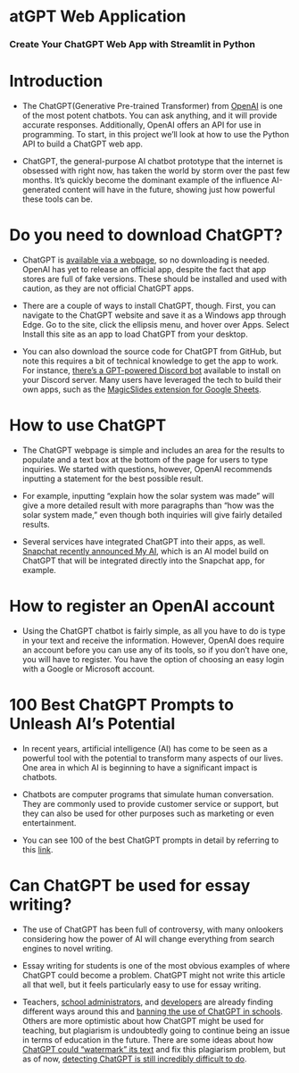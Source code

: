 # atGPT Web Application

### Create Your ChatGPT Web App with Streamlit in Python


# Introduction

- The ChatGPT(Generative Pre-trained Transformer) from [OpenAI](https://openai.com/) is one of the most potent chatbots. You can ask anything, and it will provide accurate responses. Additionally, OpenAI offers an API for use in programming. To start, in this project we’ll look at how to use the Python API to build a ChatGPT web app.

- ChatGPT, the general-purpose AI chatbot prototype that the internet is obsessed with right now, has taken the world by storm over the past few months. It’s quickly become the dominant example of the influence AI-generated content will have in the future, showing just how powerful these tools can be.

# Do you need to download ChatGPT?

- ChatGPT is [available via a webpage](https://openai.com/blog/chatgpt/), so no downloading is needed. OpenAI has yet to release an official app, despite the fact that app stores are full of fake versions. These should be installed and used with caution, as they are not official ChatGPT apps.

- There are a couple of ways to install ChatGPT, though. First, you can navigate to the ChatGPT website and save it as a Windows app through Edge. Go to the site, click the ellipsis menu, and hover over Apps. Select Install this site as an app to load ChatGPT from your desktop.

- You can also download the source code for ChatGPT from GitHub, but note this requires a bit of technical knowledge to get the app to work. For instance, [there’s a GPT-powered Discord bot](https://github.com/openai/gpt-discord-bot) available to install on your Discord server. Many users have leveraged the tech to build their own apps, such as the [MagicSlides extension for Google Sheets](https://www.digitaltrends.com/computing/chatgpt-tech-is-being-used-to-quickly-roll-out-google-slides/).

# How to use ChatGPT

- The ChatGPT webpage is simple and includes an area for the results to populate and a text box at the bottom of the page for users to type inquiries. We started with questions, however, OpenAI recommends inputting a statement for the best possible result.

- For example, inputting “explain how the solar system was made” will give a more detailed result with more paragraphs than “how was the solar system made,” even though both inquiries will give fairly detailed results.

- Several services have integrated ChatGPT into their apps, as well. [Snapchat recently announced My AI](https://www.theverge.com/2023/2/27/23614959/snapchat-my-ai-chatbot-chatgpt-openai-plus-subscription), which is an AI model build on ChatGPT that will be integrated directly into the Snapchat app, for example.

# How to register an OpenAI account

- Using the ChatGPT chatbot is fairly simple, as all you have to do is type in your text and receive the information. However, OpenAI does require an account before you can use any of its tools, so if you don’t have one, you will have to register. You have the option of choosing an easy login with a Google or Microsoft account.

# 100 Best ChatGPT Prompts to Unleash AI’s Potential

- In recent years, artificial intelligence (AI) has come to be seen as a powerful tool with the potential to transform many aspects of our lives. One area in which AI is beginning to have a significant impact is chatbots.

- Chatbots are computer programs that simulate human conversation. They are commonly used to provide customer service or support, but they can also be used for other purposes such as marketing or even entertainment.

- You can see 100 of the best ChatGPT prompts in detail by referring to this [link](https://mpost.io/100-best-chatgpt-prompts-to-unleash-ais-potential/).

# Can ChatGPT be used for essay writing?

- The use of ChatGPT has been full of controversy, with many onlookers considering how the power of AI will change everything from search engines to novel writing.

- Essay writing for students is one of the most obvious examples of where ChatGPT could become a problem. ChatGPT might not write this article all that well, but it feels particularly easy to use for essay writing.

- Teachers, [school administrators](https://www.zdnet.com/article/chatgpt-was-just-blocked-by-the-biggest-us-school-district-heres-why/), and [developers](https://www.wpr.org/college-student-created-app-can-tell-whether-ai-wrote-essay) are already finding different ways around this and [banning the use of ChatGPT in schools](https://www.washingtonpost.com/education/2023/01/05/nyc-schools-ban-chatgpt/). Others are more optimistic about how ChatGPT might be used for teaching, but plagiarism is undoubtedly going to continue being an issue in terms of education in the future. There are some ideas about how [ChatGPT could “watermark” its text](https://www.digitaltrends.com/computing/how-chatgpt-could-solve-its-plagiarism-problem/) and fix this plagiarism problem, but as of now, [detecting ChatGPT is still incredibly difficult to do](https://www.digitaltrends.com/computing/how-to-detect-chatgpt-plagiarism/).
